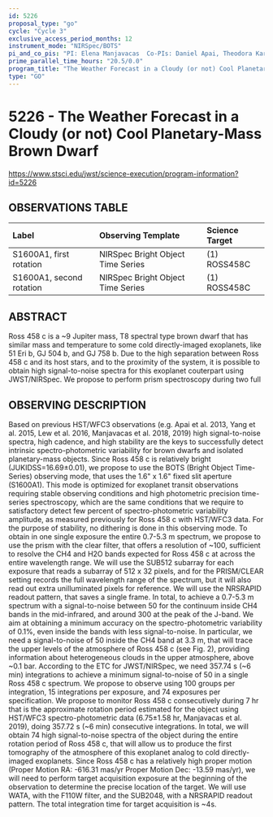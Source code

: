 ```yaml
---
id: 5226
proposal_type: "go"
cycle: "Cycle 3"
exclusive_access_period_months: 12
instrument_mode: "NIRSpec/BOTS"
pi_and_co_pis: "PI: Elena Manjavacas  Co-PIs: Daniel Apai, Theodora Karalidi, Glenn Schneider, and Yifan Zhou"
prime_parallel_time_hours: "20.5/0.0"
program_title: "The Weather Forecast in a Cloudy (or not) Cool Planetary-Mass Brown Dwarf"
type: "GO"
---
```

# 5226 - The Weather Forecast in a Cloudy (or not) Cool Planetary-Mass Brown Dwarf
https://www.stsci.edu/jwst/science-execution/program-information?id=5226
## OBSERVATIONS TABLE
| Label                    | Observing Template               | Science Target |
| :----------------------- | :------------------------------- | :------------- |
| S1600A1, first rotation  | NIRSpec Bright Object Time Series | (1) ROSS458C   |
| S1600A1, second rotation | NIRSpec Bright Object Time Series | (1) ROSS458C   |

## ABSTRACT

Ross 458 c is a ~9 Jupiter mass, T8 spectral type brown dwarf that has similar mass and temperature to some cold directly-imaged exoplanets, like 51 Eri b, GJ 504 b, and GJ 758 b. Due to the high separation between Ross 458 c and its host stars, and to the proximity of the system, it is possible to obtain high signal-to-noise spectra for this exoplanet couterpart using JWST/NIRSpec. We propose to perform prism spectroscopy during two full

## OBSERVING DESCRIPTION

Based on previous HST/WFC3 observations (e.g. Apai et al. 2013, Yang et al. 2015, Lew et al. 2016, Manjavacas et al. 2018, 2019) high signal-to-noise spectra, high cadence, and high stability are the keys to successfully detect intrinsic spectro-photometric variability for brown dwarfs and isolated planetary-mass objects. Since Ross 458 c is relatively bright (JUKIDSS=16.69±0.01), we propose to use the BOTS (Bright Object Time-Series) observing mode, that uses the 1.6" x 1.6" fixed slit aperture (S1600A1). This mode is optimized for exoplanet transit observations requiring stable observing conditions and high photometric precision time-series spectroscopy, which are the same conditions that we require to satisfactory detect few percent of spectro-photometric variability amplitude, as measured previously for Ross 458 c with HST/WFC3 data. For the purpose of stability, no dithering is done in this observing mode. To obtain in one single exposure the entire 0.7-5.3 m spectrum, we propose to use the prism with the clear filter, that offers a resolution of ~100, sufficient to resolve the CH4 and H2O bands expected for Ross 458 c at across the entire wavelength range. We will use the SUB512 subarray for each exposure that reads a subarray of 512 x 32 pixels, and for the PRISM/CLEAR setting records the full wavelength range of the spectrum, but it will also read out extra unilluminated pixels for reference. We will use the NRSRAPID readout pattern, that saves a single frame. In total, to achieve a 0.7-5.3 m spectrum with a signal-to-noise between 50 for the continuum inside CH4 bands in the mid-infrared, and around 300 at the peak of the J-band. We aim at obtaining a minimum accuracy on the spectro-photometric variability of 0.1%, even inside the bands with less signal-to-noise. In particular, we need a signal-to-noise of 50 inside the CH4 band at 3.3 m, that will trace the upper levels of the atmosphere of Ross 458 c (see Fig. 2), providing information about heterogeneous clouds in the upper atmosphere, above ~0.1 bar. According to the ETC for JWST/NIRSpec, we need 357.74 s (~6 min) integrations to achieve a minimum signal-to-noise of 50 in a single Ross 458 c spectrum. We propose to observe using 100 groups per integration, 15 integrations per exposure, and 74 exposures per specification. We propose to monitor Ross 458 c consecutively during 7 hr that is the approximate rotation period estimated for the object using HST/WFC3 spectro-photometric data (6.75±1.58 hr, Manjavacas et al. 2019), doing 357.72 s (~6 min) consecutive integrations. In total, we will obtain 74 high signal-to-noise spectra of the object during the entire rotation period of Ross 458 c, that will allow us to produce the first tomography of the atmosphere of this exoplanet analog to cold directly-imaged exoplanets. Since Ross 458 c has a relatively high proper motion (Proper Motion RA: -616.31 mas/yr Proper Motion Dec: -13.59 mas/yr), we will need to perform target acquisition exposure at the beginning of the observation to determine the precise location of the target. We will use WATA, with the F110W filter, and the SUB2048, with a NRSRAPID readout pattern. The total integration time for target acquisition is ~4s.